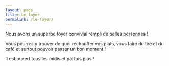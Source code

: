 ```yaml
---
layout: page
title: Le foyer
permalink: /le-foyer/
---
```


Nous avons un superbe foyer convivial rempli de belles personnes !

Vous pourrez y trouver de quoi réchauffer vos plats, vous faire du thé et du café et surtout pouvoir passer un bon moment !

Il est ouvert tous les midis et parfois plus !